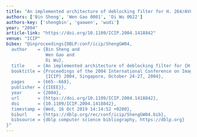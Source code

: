 ```yaml
---
title: "An implemented architecture of deblocking filter for H. 264/AVC"
authors: ['Bin Sheng', 'Wen Gao 0001', 'Di Wu 0022']
authors-key: ['shengbin', 'gaowen', 'wudi']
year: "2004"
article-link: "https://doi.org/10.1109/ICIP.2004.1418842"
venue: "ICIP"
bibex: "@inproceedings{DBLP:conf/icip/ShengGW04,
  author    = {Bin Sheng and
               Wen Gao and
               Di Wu},
  title     = {An implemented architecture of deblocking filter for {H.264/AVC}},
  booktitle = {Proceedings of the 2004 International Conference on Image Processing,
               {ICIP} 2004, Singapore, October 24-27, 2004},
  pages     = {665--668},
  publisher = {{IEEE}},
  year      = {2004},
  url       = {https://doi.org/10.1109/ICIP.2004.1418842},
  doi       = {10.1109/ICIP.2004.1418842},
  timestamp = {Wed, 16 Oct 2019 14:14:52 +0200},
  biburl    = {https://dblp.org/rec/conf/icip/ShengGW04.bib},
  bibsource = {dblp computer science bibliography, https://dblp.org}
}"
---
```

